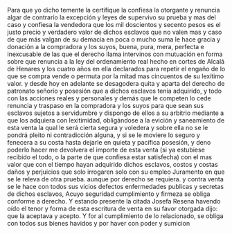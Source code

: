 Para que yo dicho temente la certifique la confiesa la otorgante y renuncia algar de contrarío la excepción y leyes de supervivo su prueba y mas del caso y confiesa la vendedora que los mil doscientos y secento pesos es el justo precio y verdadero valor de dichos esclavos que no valen mas y caso de que más valgan de su demacia en poca o mucho suma le hace gracia y donación a la compradora y los suyos, buena, pura, mera, perfecta e inexcusable de las que el derecho llama intervinos con mutuación en forma sobre que renuncia a la ley del ordenamiento real hecho en cortes de Alcalá de Henares y los cuatro años en ella declarados para repetir el engaño de lo que se compra vende o permuta por la mitad mas cincuentos de su lexítimo valor. y desde hoy en adelante se desagodera quita y aparta del derecho de patronato señorío y posesión que a dichos esclavos tenía adquirido, y todo con las acciones reales y personales y demás que le competen lo cede renuncia y traspaso en la compradora y los suyos para que sean sus esclavos sujetos a servidumbre y dispongo de ellos a su arbitrio mediante a que los adquiera con lexitimidad, obligándose a la evición y saneamiento de esta venta la qual le será cierta segura y voledera y sobre ella no se le pondrá pleito ni contradicción alguna, y si se le moviere lo seguro y fenecera a su costa hasta dejarle en quieta y pacífica posesión, y deno poderlo hacer me devolvera el importe de esta venta (si ya estubiese recibido el todo, o la parte de que confiesa estar satisfecha) con el mas valor que con el tiempo hayan adquirido dichos esclavos, costos y costas daños y perjuicios que solo irrogaren solo con su empleo Juramento en que se le releva de otra prueba. aunque por derecho se requiera. y contra venta se le hace con todos sus vicios defectos enfermedades publicas y secretas de dichos esclavos, Acuyo seguridad cumplimiento y firmeza se obliga conforme a derecho. Y estando presente la citada Josefa Resena havendo oído el tenor y forma de esta escritura de venta en su favor otorgada dijo: que la aceptava y acepto. Y for al cumplimiento de lo relacionado, se obliga con todos sus bienes havidos y por haver con poder y sumicion